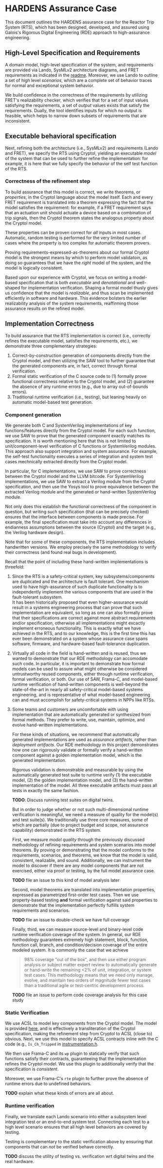 # HARDENS Assurance Case

This document outlines the HARDENS assurance case for the Reactor Trip
System (RTS), which has been designed, developed, and assured using
Galois's Rigorous Digital Engineering (RDE) approach to high-assurance
engineering.

## High-Level Specification and Requirements

A domain model, high-level specification of the system, and
requirements are provided via Lando, SysMLv2 architecture diagrams,
and FRET requirements as indicated in the
[readme](./README.md).  Moreover, we use Lando to outline a set of high
level _scenarios_, which are a complete set of behavior traces for
normal and exceptional system behavior.

We build confidence in the correctness of the requirements by
utilizing FRET's realizability checker, which verifies that for a set
of input values satisfying the requirements, a set of _output_ values
exists that satisfy the requirements.  Dually, the tool identifies
inputs for which no output is feasible, which helps to narrow down
subsets of requirements that are inconsistent.

## Executable behavioral specification

Next, refining both the architecture (i.e., SysMLv2) and requirements
(Lando and FRET), we specify the RTS using Cryptol, yielding an
executable _model_ of the system that can be used to further refine
the implementation: for example, it is here that we fully specify the
behavior of the self test function of the RTS.

### Correctness of the refinement step

To build assurance that this model is correct, we write theorems, or
_properties_, in the Cryptol language about the model itself.  Each
and every FRET requirement is translated into a theorem expressing the
fact that the model satisfies the requirement: for example, if a FRET
requirement says that an actuation unit should actuate a device based
on a combination of trip signals, then the Cryptol theorem states the
analogous property about the Cryptol model.

These properties can be proven correct for _all_ inputs in most cases.
Automatic, random testing is performed for the very limited number of
cases where the property is too complex for automatic theorem provers.

Proving requirements-expressed-as-theorems about our formal Cryptol
model is the strongest means by which to perform model validatoin, as
doing so guarantees that we have the _right_ model of the system, and
the model is logically consistent. 

Based upon our experience with Cryptol, we focus on writing a
model-based specification that is both _executable_ and _denotational_
and well-shaped for implementation verification.  Shaping a formal
model thusly gives us confidence that the model is _realizable_, and
thus scan be implemented efficiently in software and hardware.
This evidence bolsters the earlier realizability analysis of the
system requirements, reaffirming those assurance results on the
refined model.

## Implementation Correctness

To build assurance that the RTS implementation is correct (i.e.,
correctly refines the executable model, satisfies the requirements,
etc.), we demonstrate three complementary strategies:

 1. Correct-by-construction generation of components directly from the
    Cryptol model, and then utilizing the SAW tool to further
    guarantee that the generated components are, in fact, correct
    through formal verification.
 2. Formal static verification of the C source code to (1) formally
    prove functional correctness relative to the Cryptol model, and
    (2) guarantee the absence of any runtime errors (e.g., due to
    array out-of-bounds errors).
 3. Traditional runtime verification (i.e., testing), but leaning
    heavily on automatic model-based test generation.

### Component generation

We generate both C and SystemVerilog implementations of key
functions/features directly from the Cryptol model.  For each such
function, we use SAW to prove that the generated component exactly
matches its specification.  It is worth mentioning here that this is
not limited to unit/component-level verification of C functions or
SystemVerilog modules.  This approach also support integration and
system assurance.  For example, the self-test functionality executes a
series of integration and system test cases mechnically extracted
directly from the Cryptol model.

In particular, for C implementations, we use SAW to prove correctness
between the Cryptol model and the LLVM bitcode.  For SystemVerilog
implementations, we use SAW to extract a Verilog module from the
Cryptol specification, and then use the Yosys tool to prove
equivalence between the extracted Verilog module and the generated or
hand-written SystemVerilog module.

Not only does this establish the functional correctness of the
component in question, but writing such specification (that can be
precisely checked) ensures that the interface between components is
made precise.  For example, the final specification must take into
account any differences in endianness assumptions between the source
(Cryptol) and the target (e.g., the Verilog hardware design).

Note that for some of these components, the RTS implementation
includes handwritten versions.  We employ precisely the same
methodology to verify their correctness (and found real bugs in
development).

Recall that the point of including these hand-written implementations
is threefold:

 1. Since the RTS is a safety-critical system, key
    subsystems/components are duplicated and the architecture is fault
    tolerant.  One mechanism used to have high-assurance of such
    duplicate functionality is to independently implement the various
    components that are used in the fault-tolerant subsystem.  
    It has been historically proposed that even higher-assurance would
    result in a systems engineering process that can prove that such
    implementation are equivalent, so long as one can also formally
    prove that their specifications are correct against more abstract
    requirements and/or specification, otherwise all implementations
    might excactly implement erroneous functionality.  This is exactly
    what we have achieved in the RTS, and to our knowledge, this is
    the first time this has ever been demonstrated on a system whose
    assurance case spans software, firmware, and hardware-based
    fault-tolerance duplication.
 2. Virtually all code in the field is hand-written and is reused,
    thus we wanted to demonstrate that our RDE methodology can
    accomodate such code.  In particular, it is important to
    demonstrate how formal models can be used to assure what might
    otherwise be considered untrustworthy reused components, either
    through runtime verification, formal verification, or both.  Our
    use of SAW, Frama-C, and model-based runtime verification of
    hand-written components is well-beyond the state-of-the-art in
    nearly all safety-critical model-based systems engineering, and is
    representative of what model-based engineering can and must
    accomplish for safety-critical systems in NPPs like RTSs.
 3. Some teams and customers are uncomfortable with using
    implementation that are automatically generated or synthesized
    from formal methods.  They prefer to write, use, maintain,
    optimize, and evolve hand-written implementations.  
    
    For these kinds of situations, we recommend that automatically
    generated implementations are used as _assurance artifacts_,
    rather than _deployment artifacts_.  Our RDE methodology in this
    project demonstrates how one can rigorously validate or formally
    verify a hand-written component against a golden implementation
    model, which is the generated implementation.
    
    Rigorous validation is demonstrable and measurable by using the
    automatically generated test suite to runtime verify (1) the
    executable model, (2) the golden implementation model, and (3) the
    hand-written implementation of the model.  All three executable
    artifacts must pass all tests in exactly the same fashion.
    
    **TODO**: Discuss running test suites on digital twins.
    
    But in order to judge whether or not such multi-dimensional
    runtime verification is meaningful, we need a measure of quality
    for the model(s) and test suite(s).  We traditionally use three
    core measures, some of which are partially (due to project budget
    and scope, not assurance capability) demonstrated in the RTS
    system.
    
    First, we measure _model quality_ through the previously discussed
    methodology of refining requirements and system scenarios into
    model theorems.  By proving or demonstrating that the model
    conforms to the requirements, scenarios, and theorems, we know
    that the model is valid, consistent, realizable, and sound.
    Additionally, we can instrument the model to discover if there are
    any model components that are not exercised, either via proof or
    testing, by the full model assurance case. 
    
    **TODO** file an issue to this kind of model analysis later
    
    Second, model theorems are translated into implementation
    properties, expressed as parametrized first-order test cases.
    Then we use property-based testing **and** formal verification
    against said properties to demonstrate that the implementation
    perfectly fulfills system requirements and scenarios. 

    **TODO** file an issue to double-check we have full coverage
    
    Finally, third, we can measure source-level and binary-level code
    runtime verification coverage of the system.  In general, our RDE
    methodology guarantees extremely high statement, block, function,
    function call, branch, and condition/decision coverage of the
    entire modeled system.  It is commonly the case that we achieve
    >98% coverage "out of the box", and then use either program
    analysis or subject matter expert review to automatically generate
    or hand-write the remaining <2% of unit, integration, or system
    test cases.  This methodology means that we need only manage,
    evolve, and maintain two orders of magnitude fewer test cases than
    a traditional agile or test-centric development process.

    **TODO** file an issue to perform code coverage analysis for this
    case study

### Static Verification

We use ACSL to model key components from the Cryptol model. The model
is provided [here](src/include/models.acsl), and is effectively a
transliteration of the Cryptol specification, making the refinement
step from Cryptol to ACSL (close to) obvious.  Next, we use this model
to specify ACSL contracts inline with the C code (e.g.,
`Is_Ch_Tripped` in [instrumentation.h](src/include/instrumentation.h).

We then use Frama-C and its `wp` plugin to statically verify that such
functions satisfy their contracts, guaranteeing that the
implementation refines the Cryptol model.  We use this plugin to
additionally verify that the specification is _consistent_.

Moreover, we use Frama-C's `rte` plugin to further prove the absence
of runtime errors due to undefined behaviors.

**TODO** explain what these kinds of errors are all about.

### Runtime verification

Finally, we translate each Lando scenario into either a subsystem
level integration test or an end-to-end system test.  Connecting each
test to a high level scenario ensures that all high level behaviors
are covered by testing.

Testing is complementary to the static verification above by ensuring
that components that can _not_ be verified behave correctly.

**TODO** discuss the utility of testing vs. verification wrt digital
twins and the real hardware.

